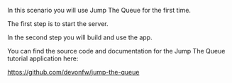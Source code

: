 In this scenario you will use Jump The Queue for the first time. 

The first step is to start the server. 

In the second step you will build and use the app.

You can find the source code and documentation for the Jump The Queue tutorial application here:

https://github.com/devonfw/jump-the-queue
